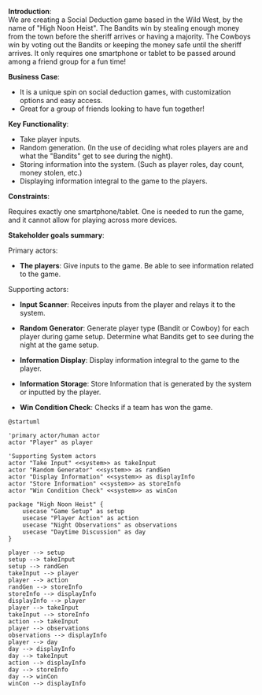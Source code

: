 **Introduction**:   
We are creating a Social Deduction game based in the Wild West, by the name of "High Noon Heist". 
The Bandits win by stealing enough money from the town before the sheriff arrives or having a majority. 
The Cowboys win by voting out the Bandits or keeping the money safe until the sheriff arrives. 
It only requires one smartphone or tablet to be passed around among a friend group for a fun time!

**Business Case**:
- It is a unique spin on social deduction games, with customization options and easy access. 
- Great for a group of friends looking to have fun together!

**Key Functionality**:
- Take player inputs.
- Random generation. (In the use of deciding what roles players are and what the "Bandits" get to see during the night).
- Storing information into the system. (Such as player roles, day count, money stolen, etc.)
- Displaying information integral to the game to the players.

**Constraints**:

Requires exactly one smartphone/tablet. One is needed to run the game, and it cannot allow for playing across more devices.

**Stakeholder goals summary**:

Primary actors: 

- **The players**: Give inputs to the game. Be able to see information related to the game.

Supporting actors:

- **Input Scanner**: Receives inputs from the player and relays it to the system.

- **Random Generator**: Generate player type (Bandit or Cowboy) for each player during game setup. Determine what Bandits get to see during the night at the game setup.

- **Information Display**: Display information integral to the game to the player.

- **Information Storage**: Store Information that is generated by the system or inputted by the player.

- **Win Condition Check**: Checks if a team has won the game.


```plantuml
@startuml

'primary actor/human actor
actor "Player" as player

'Supporting System actors
actor "Take Input" <<system>> as takeInput
actor "Random Generator" <<system>> as randGen
actor "Display Information" <<system>> as displayInfo
actor "Store Information" <<system>> as storeInfo
actor "Win Condition Check" <<system>> as winCon

package "High Noon Heist" {
    usecase "Game Setup" as setup
    usecase "Player Action" as action
    usecase "Night Observations" as observations
    usecase "Daytime Discussion" as day
}

player --> setup
setup --> takeInput
setup --> randGen
takeInput --> player
player --> action
randGen --> storeInfo
storeInfo --> displayInfo
displayInfo --> player
player --> takeInput
takeInput --> storeInfo
action --> takeInput
player --> observations
observations --> displayInfo
player --> day
day --> displayInfo
day --> takeInput
action --> displayInfo
day --> storeInfo
day --> winCon
winCon --> displayInfo
```